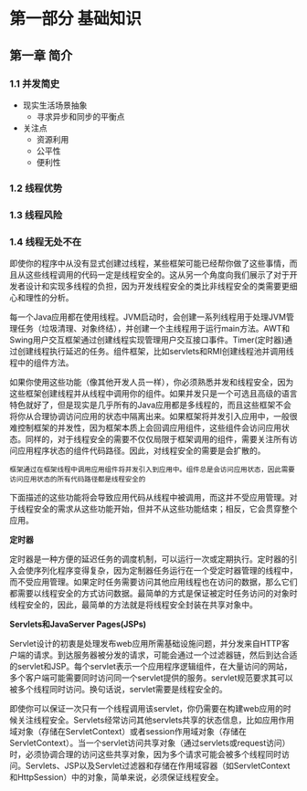 # 第一部分 基础知识

## 第一章 简介

### 1.1 并发简史

- 现实生活场景抽象
  - 寻求异步和同步的平衡点
- 关注点
  - 资源利用
  - 公平性
  - 便利性

### 1.2 线程优势

### 1.3 线程风险

### 1.4 线程无处不在

即使你的程序中从没有显式创建过线程，某些框架可能已经帮你做了这些事情，而且从这些线程调用的代码一定是线程安全的。这从另一个角度向我们展示了对于开发者设计和实现多线程的负担，因为开发线程安全的类比非线程安全的类需要更细心和理性的分析。

每一个Java应用都在使用线程。JVM启动时，会创建一系列线程用于处理JVM管理任务（垃圾清理、对象终结），并创建一个主线程用于运行main方法。AWT和Swing用户交互框架通过创建线程实现管理用户交互接口事件。Timer(定时器)通过创建线程执行延迟的任务。组件框架，比如servlets和RMI创建线程池并调用线程中的组件方法。

如果你使用这些功能（像其他开发人员一样），你必须熟悉并发和线程安全，因为这些框架创建线程并从线程中调用你的组件。如果并发只是一个可选且高级的语言特色就好了，但是现实是几乎所有的Java应用都是多线程的，而且这些框架不会将你从合理协调访问应用的状态中隔离出来。如果框架将并发引入应用中，一般很难控制框架的并发性，因为框架本质上会回调应用组件，这些组件会访问应用状态。同样的，对于线程安全的需要不仅仅局限于框架调用的组件，需要关注所有访问应用程序状态的组件代码路径。因此，对线程安全的需要是会扩散的。

```
框架通过在框架线程中调用应用组件将并发引入到应用中。组件总是会访问应用状态，因此需要访问应用状态的所有代码路径都是线程安全的
```

下面描述的这些功能将会导致应用代码从线程中被调用，而这并不受应用管理。对于线程安全的需求从这些功能开始，但并不从这些功能结束；相反，它会贯穿整个应用。

**定时器** 

定时器是一种方便的延迟任务的调度机制，可以运行一次或定期执行。定时器的引入会使序列化程序变得复杂，因为定制器任务运行在一个受定时器管理的线程中，而不受应用管理。如果定时任务需要访问其他应用线程也在访问的数据，那么它们都需要以线程安全的方式访问数据。最简单的方式是保证被定时任务访问的对象时线程安全的，因此，最简单的方法就是将线程安全封装在共享对象中。

**Servlets和JavaServer Pages(JSPs)**

Servlet设计的初衷是处理发布web应用所需基础设施问题，并分发来自HTTP客户端的请求。到达服务器被分发的请求，可能会通过一个过滤器链，然后到达合适的servlet和JSP。每个servlet表示一个应用程序逻辑组件，在大量访问的网站，多个客户端可能需要同时访问同一个servlet提供的服务。servlet规范要求其可以被多个线程同时访问。换句话说，servlet需要是线程安全的。

即使你可以保证一次只有一个线程调用该servlet，你仍需要在构建web应用的时候关注线程安全。Servlets经常访问其他servlets共享的状态信息，比如应用作用域对象（存储在ServletContext）或者session作用域对象（存储在ServletContext）。当一个servlet访问共享对象（通过servlets或request访问）时，必须协调合理的访问这些共享对象，因为多个请求可能会被多个线程同时访问。Servlets、JSP以及Servlet过滤器和存储在作用域容器（如ServletContext和HttpSession）中的对象，简单来说，必须保证线程安全。









